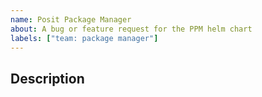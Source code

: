 ```yaml
---
name: Posit Package Manager
about: A bug or feature request for the PPM helm chart
labels: ["team: package manager"]
---
```


<!--
Thanks for reporting an issue! To help us triage, please describe the issue below, and add any labels (bug, enhancement, etc.) that help categorize the issue. -->

## Description
<!-- What is it? Why do we want to do it? -->
